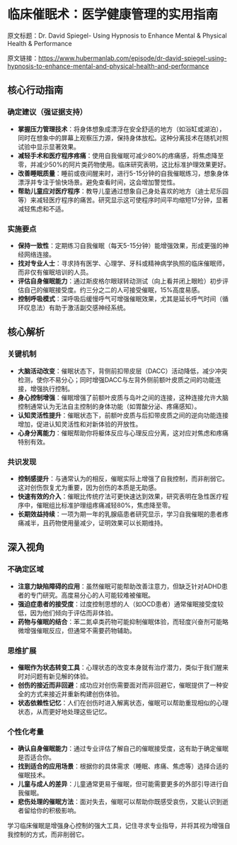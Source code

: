 # 临床催眠术：医学健康管理的实用指南

原文标题：Dr. David Spiegel- Using Hypnosis to Enhance Mental & Physical Health & Performance

原文链接：https://www.hubermanlab.com/episode/dr-david-spiegel-using-hypnosis-to-enhance-mental-and-physical-health-and-performance

## 核心行动指南

### 确定建议（强证据支持）
- **掌握压力管理技术**：将身体想象成漂浮在安全舒适的地方（如浴缸或湖泊），同时在想象中的屏幕上观察压力源，保持身体放松。这种分离技术在随机对照试验中显示显著效果。
- **减轻手术和医疗程序疼痛**：使用自我催眠可减少80%的疼痛感，将焦虑降至零，并减少50%的阿片类药物使用。临床研究表明，这比标准护理效果更好。
- **改善睡眠质量**：睡前或夜间醒来时，进行5-15分钟的自我催眠练习，想象身体漂浮并专注于愉快场景。避免查看时间，这会增加警觉性。
- **帮助儿童应对医疗程序**：教导儿童通过想象自己身处喜欢的地方（迪士尼乐园等）来减轻医疗程序的痛苦。研究显示这可使程序时间平均缩短17分钟，显著减轻焦虑和不适。

### 实施要点
- **保持一致性**：定期练习自我催眠（每天5-15分钟）能增强效果，形成更强的神经网络连接。
- **找对专业人士**：寻求持有医学、心理学、牙科或精神病学执照的临床催眠师，而非仅有催眠培训的人员。
- **评估自身催眠能力**：通过斯皮格尔眼球转动测试（向上看并闭上眼睑）初步评估自己的催眠接受度。约三分之二的人可接受催眠，15%高度易感。
- **控制呼吸模式**：深呼吸后缓慢呼气可增强催眠效果，尤其是延长呼气时间（循环叹息法）有助于激活副交感神经系统。

## 核心解析

### 关键机制
- **大脑活动改变**：催眠状态下，背侧前扣带皮层（DACC）活动降低，减少冲突检测，使你不易分心；同时增强DACC与左背外侧前额叶皮质之间的功能连接，增强执行控制。
- **身心控制增强**：催眠增强了前额叶皮质与岛叶之间的连接，这种连接允许大脑控制通常认为无法自主控制的身体功能（如胃酸分泌、疼痛感知）。
- **认知灵活性提升**：催眠状态下，前额叶皮质与后扣带皮质之间的逆向功能连接增加，促进认知灵活性和对新体验的开放性。
- **心身分离能力**：催眠帮助你将躯体反应与心理反应分离，这对应对焦虑和疼痛特别有效。

### 共识发现
- **控制感提升**：与通常认为的相反，催眠实际上增强了自我控制，而非削弱它。这对创伤恢复尤为重要，因为创伤的本质是无助感。
- **快速有效的介入**：催眠比传统疗法可更快速达到效果，研究表明在急性医疗程序中，催眠组比标准护理组疼痛减轻80%，焦虑降至零。
- **长期效益持续**：一项为期一年的乳腺癌患者研究显示，学习自我催眠的患者疼痛减半，且药物使用量减少，证明效果可以长期维持。

## 深入视角

### 不确定区域
- **注意力缺陷障碍的应用**：虽然催眠可能帮助改善注意力，但缺乏针对ADHD患者的专门研究。高度易分心的人可能较难被催眠。
- **强迫症患者的接受度**：过度控制思想的人（如OCD患者）通常催眠接受度较低，因为他们倾向于评估而非体验。
- **药物与催眠的结合**：苯二氮卓类药物可能抑制催眠体验，而轻度兴奋剂可能略微增强催眠反应，但通常不需要药物辅助。

### 思维扩展
- **催眠作为状态转变工具**：心理状态的改变本身就有治疗潜力，类似于我们醒来时对问题有新见解的体验。
- **创伤的接近而非回避**：成功应对创伤需要面对而非回避它，催眠提供了一种安全的方式来接近并重新构建创伤体验。
- **状态依赖性记忆**：人们在创伤时进入解离状态，催眠可以帮助重现相似的心理状态，从而更好地处理这些记忆。

### 个性化考量
- **确认自身催眠能力**：通过专业评估了解自己的催眠接受度，这有助于确定催眠是否适合你。
- **找到适合的应用场景**：根据你的具体需求（睡眠、疼痛、焦虑等）选择合适的催眠技术。
- **儿童与成人的差异**：儿童通常更易于催眠，但可能需要更多的外部引导进行自我催眠。
- **悲伤处理的催眠方法**：面对失去，催眠可以帮助你既感受哀伤，又能认识到逝者留给你的积极影响。

学习临床催眠是增强身心控制的强大工具，记住寻求专业指导，并将其视为增强自我控制的方式，而非削弱它。
